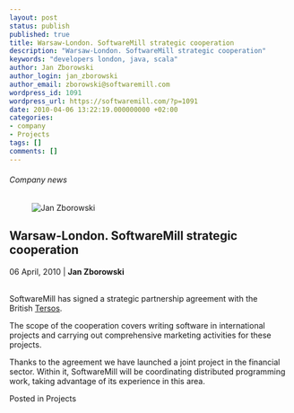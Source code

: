 ```yaml
---
layout: post
status: publish
published: true
title: Warsaw-London. SoftwareMill strategic cooperation
description: "Warsaw-London. SoftwareMill strategic cooperation"
keywords: "developers london, java, scala"
author: Jan Zborowski
author_login: jan_zborowski
author_email: zborowski@softwaremill.com
wordpress_id: 1091
wordpress_url: https://softwaremill.com/?p=1091
date: 2010-04-06 13:22:19.000000000 +02:00
categories:
- company
- Projects
tags: []
comments: []
---
```


<h6>Company news</h6>
<div class="post-header clearfix">
<figure><div class="image"><img src="https://softwaremill.com/wp-content/uploads/2013/04/zborowski.jpg" alt="Jan Zborowski"></div></figure><div class="title">
<h2 class="font-dark-blue font-normal">Warsaw-London. SoftwareMill strategic cooperation</h2>06 April, 2010 | <b>Jan Zborowski</b><br><br>
</div>
</div>
<div class="post-rows"><div class="text">
<p id="Postyarchiwalne-Warsaw-London.SoftwareMillstrategiccooperation">SoftwareMill has signed a strategic partnership agreement with the British <a href="http://tersos.com/" rel="nofollow">Tersos</a>.</p>
<p>The scope of the cooperation covers writing software in international projects and carrying out comprehensive marketing activities for these projects.</p>
<p>Thanks to the agreement we have launched a joint project in the financial sector. Within it, SoftwareMill will be coordinating distributed programming work, taking advantage of its experience in this area.</p>
</div></div>
<div class="post-footer">Posted in Projects</div>
